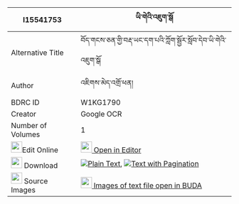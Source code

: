 |I15541753|ཡི་གེའི་འཇུག་སྒོ 
| --- | --- 
|Alternative Title |བོད་གངས་ཅན་གྱི་བརྡ་ཡང་དག་པའི་ཀློག་སྦྱོར་སློབ་དེབ་ཡི་གེའི་འཇུག་སྒོ
|Author| འཇིགས་མེད་འགྲོ་ཕན།
|BDRC ID | W1KG1790
|Creator | Google OCR
|Number of Volumes| 1
|<img width="25" src="https://img.icons8.com/color/25/000000/edit-property.png">Edit Online| [<img width="25" src="https://avatars.githubusercontent.com/u/45091458?s=200&v=4"> Open in Editor](http://editor.openpecha.org/I15541753)
|<img width="25" src="https://img.icons8.com/fluent/48/000000/download-2.png"/>  Download | [![](https://img.icons8.com/color/20/000000/txt.png)Plain Text](https://github.com/Openpecha/I15541753/releases/download/v1/yige_i_juk_go_plain_I15541753.zip), [![](https://img.icons8.com/color/20/000000/txt.png)Text with Pagination](https://github.com/Openpecha/I15541753/releases/download/v1/yige_i_juk_go_pages_I15541753.zip)
|<img width="25" src="https://img.icons8.com/plasticine/100/000000/pictures-folder.png"/>  Source Images | [<img width="25" src="https://library.bdrc.io/icons/BUDA-small.svg"> Images of text file open in BUDA](https://library.bdrc.io/show/bdr:W1KG1790)